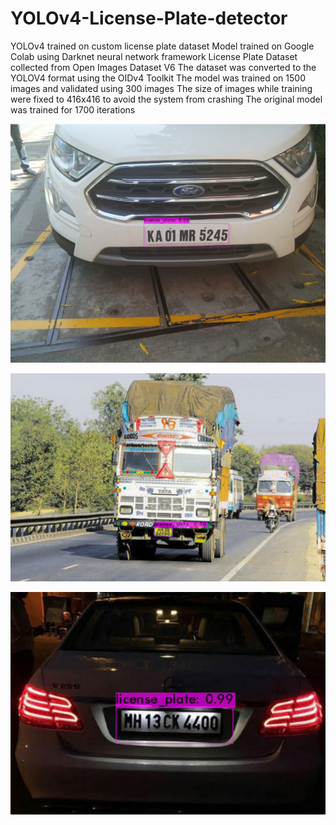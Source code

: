 # YOLOv4-License-Plate-detector
YOLOv4 trained on custom license plate dataset
Model trained on Google Colab using Darknet neural network framework
License Plate Dataset collected from Open Images Dataset V6
The dataset was converted to the YOLOV4 format using the OIDv4 Toolkit
The model was trained on 1500 images and validated using 300 images
The size of images while training were fixed to 416x416 to avoid the system from crashing
The original model was trained for 1700 iterations


![Detection1](https://github.com/RajAayush1/YOLOv4-License-Plate-detector/blob/main/images/Detection2.png)

![Detection2](https://github.com/RajAayush1/YOLOv4-License-Plate-detector/blob/main/images/detection3.png)

![Detection3](https://github.com/RajAayush1/YOLOv4-License-Plate-detector/blob/main/images/Detection1.png)
